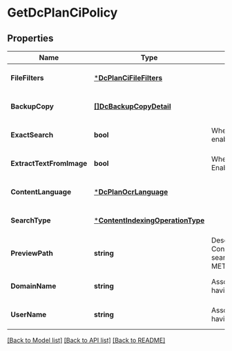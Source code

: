 # GetDcPlanCiPolicy

## Properties
Name | Type | Description | Notes
------------ | ------------- | ------------- | -------------
**FileFilters** | [***DcPlanCiFileFilters**](DCPlanCIFileFilters.md) |  | [optional] [default to null]
**BackupCopy** | [**[]DcBackupCopyDetail**](DCBackupCopyDetail.md) |  | [optional] [default to null]
**ExactSearch** | **bool** | Whether Exact Search is enabled or disabled | [optional] [default to null]
**ExtractTextFromImage** | **bool** | Whether Image Extraction is Enabled | [optional] [default to null]
**ContentLanguage** | [***DcPlanOcrLanguage**](DCPlanOCRLanguage.md) |  | [optional] [default to null]
**SearchType** | [***ContentIndexingOperationType**](ContentIndexingOperationType.md) |  | [optional] [default to null]
**PreviewPath** | **string** | Describes the Preview path for Content Indexed Data when search type is METADATA_CONTENT_PREVIEW | [optional] [default to null]
**DomainName** | **string** | Associated Domain of user having access to preview path | [optional] [default to null]
**UserName** | **string** | Associated user name of user having access to preview path | [optional] [default to null]

[[Back to Model list]](../README.md#documentation-for-models) [[Back to API list]](../README.md#documentation-for-api-endpoints) [[Back to README]](../README.md)

